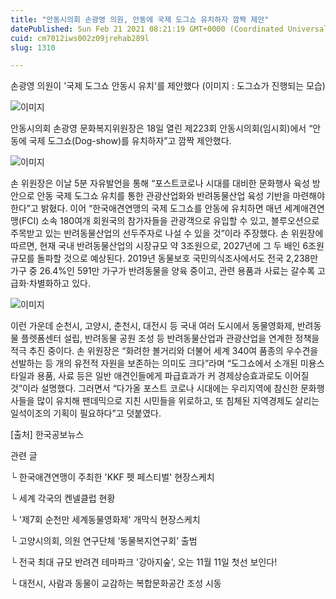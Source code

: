 ```yaml
---
title: "안동시의회 손광영 의원, 안동에 국제 도그쇼 유치하자 깜짝 제안"
datePublished: Sun Feb 21 2021 08:21:19 GMT+0000 (Coordinated Universal Time)
cuid: cm7012iws002z09jrehab289l
slug: 1310

---
```



손광영 의원이 '국제 도그쇼 안동시 유치'를 제안했다 (이미지 : 도그쇼가 진행되는 모습)

![이미지](https://cdn.hashnode.com/res/hashnode/image/upload/v1739250875474/f56b5d61-a9e8-4ffd-ac58-a4f7adbf0adf.jpeg)

안동시의회 손광영 문화복지위원장은 18일 열린 제223회 안동시의회(임시회)에서 “안동에 국제 도그쇼(Dog-show)를 유치하자”고 깜짝 제안했다.

![이미지](https://cdn.hashnode.com/res/hashnode/image/upload/v1739250878565/23a49dfe-53ff-41be-b2c8-be6edea8c47e.jpeg)

손 위원장은 이날 5분 자유발언을 통해 “포스트코로나 시대를 대비한 문화행사 육성 방안으로 안동 국제 도그쇼 유치를 통한 관광산업화와 반려동물산업 육성 기반을 마련해야 한다”고 밝혔다. 이어 “한국애견연맹의 국제 도그쇼를 안동에 유치하면 매년 세계애견연맹(FCI) 소속 180여개 회원국의 참가자들을 관광객으로 유입할 수 있고, 블루오션으로 주목받고 있는 반려동물산업의 선두주자로 나설 수 있을 것”이라 주장했다. 손 위원장에 따르면, 현재 국내 반려동물산업의 시장규모 약 3조원으로, 2027년에 그 두 배인 6조원 규모를 돌파할 것으로 예상된다. 2019년 동물보호 국민의식조사에서도 전국 2,238만 가구 중 26.4%인 591만 가구가 반려동물을 양육 중이고, 관련 용품과 사료는 갈수록 고급화·차별화하고 있다.

![이미지](https://cdn.hashnode.com/res/hashnode/image/upload/v1739250882044/c97ed78c-c777-4a88-a1fc-86f514bc0bf6.jpeg)

이런 가운데 순천시, 고양시, 춘천시, 대전시 등 국내 여러 도시에서 동물영화제, 반려동물 플렛폼센터 설립, 반려동물 공원 조성 등 반려동물산업과 관광산업을 연계한 정책을 적극 추진 중이다. 손 위원장은 “화려한 볼거리와 더불어 세계 340여 품종의 우수견을 선발하는 등 개의 유전적 자원을 보존하는 의미도 크다”라며 “도그쇼에서 소개된 미용스타일과 용품, 사료 등은 일반 애견인들에게 파급효과가 커 경제상승효과로도 이어질 것”이라 설명했다. 그러면서 “다가올 포스트 코로나 시대에는 우리지역에 참신한 문화행사들을 많이 유치해 팬데믹으로 지친 시민들을 위로하고, 또 침체된 지역경제도 살리는 일석이조의 기획이 필요하다”고 덧붙였다.

[출처] 한국공보뉴스

관련 글

└ 한국애견연맹이 주최한 'KKF 펫 페스티벌' 현장스케치

└ 세계 각국의 켄넬클럽 현황

└ '제7회 순천만 세계동물영화제' 개막식 현장스케치

└ 고양시의회, 의원 연구단체 ‘동물복지연구회’ 출범

└ 전국 최대 규모 반려견 테마파크 '강아지숲', 오는 11월 11일 첫선 보인다!

└ 대전시, 사람과 동물이 교감하는 복합문화공간 조성 시동